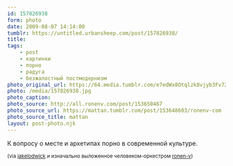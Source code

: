 ```yaml
---
id: 157826938
form: photo
date: 2009-08-07 14:14:00
tumblr: https://untitled.urbansheep.com/post/157826938/
title:
tags:
    - post
    - картинки
    - порно
    - радуга
    - безжалостный постмодернизм
photo_original_url: https://64.media.tumblr.com/e7edWx8Otqlzk8vjyb3Fv72xo1_640.jpg
photo: /media/157826938.jpg
photo_caption: 
photo_source: http://all.ronenv.com/post/153650467
photo_source_url: https://mattan.tumblr.com/post/153648603/ronenv-com
photo_source_title: mattan
layout: post-photo.njk
---
```


<p>К вопросу о месте и архетипах порно в современной культуре.</p>

<p><small>(via <a href="http://jakelodwick.tumblr.com/post/157501872/via-ronen-v">jakelodwick</a> и изначально выложенное человеком-оркестром <a href="http://all.ronenv.com/post/153650467">ronen-v</a>)</small></p>
